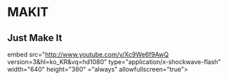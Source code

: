 # MAKIT
Just Make It
-------------

embed src="http://www.youtube.com/v/Xc9We6f9AwQ version=3&hl=ko_KR&vq=hd1080" type="application/x-shockwave-flash" width="640" height="360" ="always" allowfullscreen="true">
